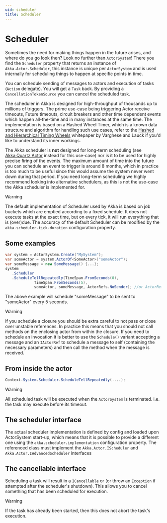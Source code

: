 ```yaml
---
uid: scheduler
title: Scheduler
---
```

# Scheduler

Sometimes the need for making things happen in the future arises, and where do
you go look then?  Look no further than `ActorSystem`! There you find the
`Scheduler` property that returns an instance of `Akka.Actor.Scheduler`,
this instance is unique per `ActorSystem` and is used internally for scheduling
things to happen at specific points in time.

You can schedule sending of messages to actors and execution of tasks
(`Action` delegate). You will get a `Task` back. By providing a
`CancellationTokenSource` you can cancel the scheduled task.

The scheduler in Akka is designed for high-throughput of thousands up to millions of triggers. The prime use-case being triggering Actor receive timeouts, Future timeouts, circuit breakers and other time dependent events which happen all-the-time and in many instances at the same time. The implementation is based on a Hashed Wheel Timer, which is a known data structure and algorithm for handling such use cases, refer to the [Hashed and Hierarchical Timing Wheels](http://www.cs.columbia.edu/~nahum/w6998/papers/sosp87-timing-wheels.pdf) whitepaper by Varghese and Lauck if you'd like to understand its inner workings.

The Akka scheduler is **not** designed for long-term scheduling (see [Akka.Quartz.Actor](https://github.com/akkadotnet/Akka.Quartz.Actor) instead for this use-case) nor is it to be used for highly precise firing of the events. The maximum amount of time into the future you can schedule an event to trigger is around 8 months, which in practice is too much to be useful since this would assume the system never went down during that period. If you need long-term scheduling we highly recommend looking into alternative schedulers, as this is not the use-case the Akka scheduler is implemented for.

> [!WARNING]
> The default implementation of Scheduler used by Akka is based on job buckets which are emptied according to a fixed schedule. It does not execute tasks at the exact time, but on every tick, it will run everything that is (over)due. The accuracy of the default Scheduler can be modified by the `akka.scheduler.tick-duration` configuration property.

## Some examples

```csharp
var system = ActorSystem.Create("MySystem");
var someActor = system.ActorOf<SomeActor>("someActor");
var someMessage = new SomeMessage() {...};
system
   .Scheduler
   .ScheduleTellRepeatedly(TimeSpan.FromSeconds(0),
             TimeSpan.FromSeconds(5),
             someActor, someMessage, ActorRefs.NoSender); //or ActorRefs.Nobody or something else
```

The above example will schedule "someMessage" to be sent to "someActor"
every 5 seconds.

> [!WARNING]
> If you schedule a closure you should be extra careful to not pass or close over
unstable references. In practice this means that you should not call methods on
the enclosing actor from within the closure. If you need to schedule an
invocation it is better to use the `Schedule()` variant accepting a message
and an `IActorRef` to schedule a message to self (containing the necessary
parameters) and then call the method when the message is received.

## From inside the actor

```csharp
Context.System.Scheduler.ScheduleTellRepeatedly(....);
```

> [!WARNING]
> All scheduled task will be executed when the `ActorSystem` is terminated. i.e. the task may execute before its timeout.

## The scheduler interface

The actual scheduler implementation is defined by config and loaded upon ActorSystem start-up, which means that it is possible to provide a different one using the `akka.scheduler.implementation` configuration property. The referenced class must implement the `Akka.Actor.IScheduler` and `Akka.Actor.IAdvancedScheduler` interfaces

## The cancellable interface

Scheduling a task will result in a `ICancellable` or (or throw an `Exception` if attempted after the scheduler's shutdown). This allows you to cancel something that has been scheduled for execution.

> [!WARNING]
> If the task has already been started, then this does not abort the task's execution.

